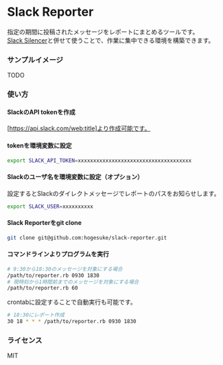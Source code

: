 Slack Reporter
==============

指定の期間に投稿されたメッセージをレポートにまとめるツールです。  
[Slack Silencer](https://github.com/dopin/slack-silencer)と併せて使うことで、作業に集中できる環境を構築できます。

### サンプルイメージ
TODO

### 使い方
#### SlackのAPI tokenを作成
[https://api.slack.com/web:title]より作成可能です。

#### tokenを環境変数に設定
```sh
export SLACK_API_TOKEN=xxxxxxxxxxxxxxxxxxxxxxxxxxxxxxxxxxxxx
```
#### Slackのユーザ名を環境変数に設定（オプション）  
設定するとSlackのダイレクトメッセージでレポートのパスをお知らせします。
```sh
export SLACK_USER=xxxxxxxxxx
```
#### Slack Reporterをgit clone
```sh
git clone git@github.com:hogesuke/slack-reporter.git
```
#### コマンドラインよりプログラムを実行
```sh
# 9:30から18:30のメッセージを対象にする場合
/path/to/reporter.rb 0930 1830
# 現時刻から1時間前までのメッセージを対象にする場合
/path/to/reporter.rb 60
```
crontabに設定することで自動実行も可能です。

```sh
# 18:30にレポート作成
30 18 * * * /path/to/reporter.rb 0930 1830
```

### ライセンス
MIT